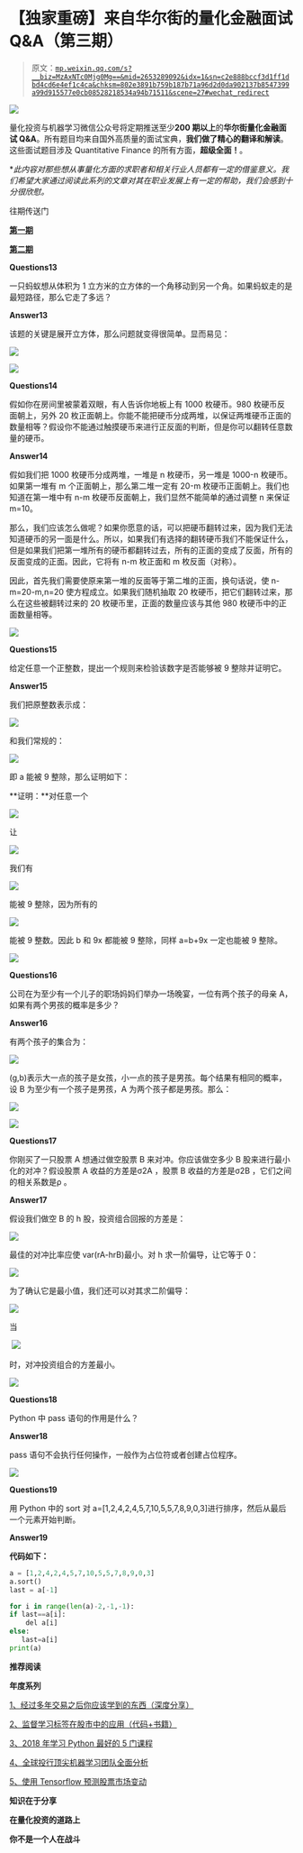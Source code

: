 # 【独家重磅】来自华尔街的量化金融面试 Q&A（第三期）

> 原文：[`mp.weixin.qq.com/s?__biz=MzAxNTc0Mjg0Mg==&mid=2653289092&idx=1&sn=c2e888bccf3d1ff1dbd4cd6e4ef1c4ca&chksm=802e3891b759b187b71a96d2d0da902137b8547399a99d915577e0cb08528218534a94b71511&scene=27#wechat_redirect`](http://mp.weixin.qq.com/s?__biz=MzAxNTc0Mjg0Mg==&mid=2653289092&idx=1&sn=c2e888bccf3d1ff1dbd4cd6e4ef1c4ca&chksm=802e3891b759b187b71a96d2d0da902137b8547399a99d915577e0cb08528218534a94b71511&scene=27#wechat_redirect)

![](img/6624624d3bacd9760c2716ca69295685.png)

量化投资与机器学习微信公众号将定期推送至少**200 期以上**的**华尔街量化金融面试 Q&A**。所有题目均来自国外高质量的面试宝典，**我们做了精心的翻译和解读**。这些面试题目涉及 Quantitative Finance 的所有方面，**超级全面！**。

**此内容对那些想从事量化方面的求职者和相关行业人员都有一定的借鉴意义。我们希望大家通过阅读此系列的文章对其在职业发展上有一定的帮助，我们会感到十分很欣慰。*

往期传送门

[**第一期**](https://mp.weixin.qq.com/s?__biz=MzAxNTc0Mjg0Mg==&mid=2653288520&idx=1&sn=8e5040f41d3ef632d901f163c3a0d4c9&chksm=802e3a5db759b34bddd7635267baec0a485f1a8f108bc47e60a4b9c1829bc2e9422babb53ead&scene=21#wechat_redirect)

[**第二期**](https://mp.weixin.qq.com/s?__biz=MzAxNTc0Mjg0Mg==&mid=2653288556&idx=1&sn=38c68fea3a8be7edc68af9a70e5a9416&chksm=802e3a79b759b36fdb830f5e94ed0cf0258cc96e635d7e782334a0b65eb65de227d027afcd0e&token=449379994&lang=zh_CN&scene=21#wechat_redirect)

**Questions13**

一只蚂蚁想从体积为 1 立方米的立方体的一个角移动到另一个角。如果蚂蚁走的是最短路径，那么它走了多远？

**Answer13**

该题的关键是展开立方体，那么问题就变得很简单。显而易见：

![](img/0b292fc87463a7f732f65944c4bf36c0.png)

![](img/acb7a3eea2cd8b0c92cb9f0c83c8e765.png)

**Questions14**

假如你在房间里被蒙着双眼，有人告诉你地板上有 1000 枚硬币。980 枚硬币反面朝上，另外 20 枚正面朝上。你能不能把硬币分成两堆，以保证两堆硬币正面的数量相等？假设你不能通过触摸硬币来进行正反面的判断，但是你可以翻转任意数量的硬币。

**Answer14**

假如我们把 1000 枚硬币分成两堆，一堆是 n 枚硬币，另一堆是 1000-n 枚硬币。如果第一堆有 m 个正面朝上，那么第二堆一定有 20-m 枚硬币正面朝上。我们也知道在第一堆中有 n-m 枚硬币反面朝上，我们显然不能简单的通过调整 n 来保证 m=10。

那么，我们应该怎么做呢？如果你愿意的话，可以把硬币翻转过来，因为我们无法知道硬币的另一面是什么。所以，如果我们有选择的翻转硬币我们不能保证什么，但是如果我们把第一堆所有的硬币都翻转过去，所有的正面的变成了反面，所有的反面变成的正面。因此，它将有 n-m 枚正面和 m 枚反面（对称）。

因此，首先我们需要使原来第一堆的反面等于第二堆的正面，换句话说，使 n-m=20-m,n=20 使方程成立。如果我们随机抽取 20 枚硬币，把它们翻转过来，那么在这些被翻转过来的 20 枚硬币里，正面的数量应该与其他 980 枚硬币中的正面数量相等。

![](img/acb7a3eea2cd8b0c92cb9f0c83c8e765.png)

**Questions15**

给定任意一个正整数，提出一个规则来检验该数字是否能够被 9 整除并证明它。

**Answer15**

我们把原整数表示成：

![](img/003e76854023671179b67ad70b73d51e.png)

和我们常规的：

![](img/bc7167e93cad652a7e0f881456308977.png)

即 a 能被 9 整除，那么证明如下：  

**证明：**对任意一个 

![](img/003e76854023671179b67ad70b73d51e.png)

让

![](img/e13aec2dd5bcfa4956e68b35c7c99a6d.png)

我们有

![](img/3e331bfdcf3256a94b0ccf097f4f4e77.png)

能被 9 整除，因为所有的

![](img/6c267c2328d62f6b03be8038b8d67e63.png)

能被 9 整数。因此 b 和 9x 都能被 9 整除，同样 a=b+9x 一定也能被 9 整除。

![](img/acb7a3eea2cd8b0c92cb9f0c83c8e765.png)

**Questions16**

公司在为至少有一个儿子的职场妈妈们举办一场晚宴，一位有两个孩子的母亲 A，如果有两个男孩的概率是多少？ 

**Answer16**

有两个孩子的集合为：

![](img/1564cdc79e11b8390b1d0e17d54168b0.png)

(g,b)表示大一点的孩子是女孩，小一点的孩子是男孩。每个结果有相同的概率，设 B 为至少有一个孩子是男孩，A 为两个孩子都是男孩。那么：

![](img/3707fb91c499eb24ed03b5f422ab5250.png)

![](img/acb7a3eea2cd8b0c92cb9f0c83c8e765.png)

**Questions17**

你刚买了一只股票 A 想通过做空股票 B 来对冲。你应该做空多少 B 股来进行最小化的对冲？假设股票 A 收益的方差是σ2A ，股票 B 收益的方差是σ2B ，它们之间的相关系数是ρ 。

**Answer17**

假设我们做空 B 的 h 股，投资组合回报的方差是：

![](img/88ec83378521b5c350de66819734c93a.png)

最佳的对冲比率应使 var(rA-hrB)最小。对 h 求一阶偏导，让它等于 0：

![](img/88ec83378521b5c350de66819734c93a.png)

为了确认它是最小值，我们还可以对其求二阶偏导：

![](img/a12a1c297ca04de25da115e7db9c3b60.png)

当

 ![](img/2c0a4ba657015689f92144147d953edb.png)

时，对冲投资组合的方差最小。

![](img/acb7a3eea2cd8b0c92cb9f0c83c8e765.png)

**Questions18**

Python 中 pass 语句的作用是什么？ 

**Answer18**

pass 语句不会执行任何操作，一般作为占位符或者创建占位程序。

![](img/acb7a3eea2cd8b0c92cb9f0c83c8e765.png)

**Questions19**

用 Python 中的 sort 对 a=[1,2,4,2,4,5,7,10,5,5,7,8,9,0,3]进行排序，然后从最后一个元素开始判断。 

**Answer19**

**代码如下：**

```py
a = [1,2,4,2,4,5,7,10,5,5,7,8,9,0,3]
a.sort()
last = a[-1]

for i in range(len(a)-2,-1,-1):
if last==a[i]:
    del a[i]
else:
   last=a[i]
print(a)
```

**推荐阅读**

**年度系列**

[1、经过多年交易之后你应该学到的东西（深度分享）](https://mp.weixin.qq.com/s?__biz=MzAxNTc0Mjg0Mg==&mid=2653289074&idx=1&sn=e859d363eef9249236244466a1af41b6&chksm=802e3867b759b1717f77e07a51ee5671e8115130c66562577280ba1243cba08218add04f1f00&token=449379994&lang=zh_CN&scene=21#wechat_redirect)

[2、监督学习标签在股市中的应用（代码+书籍）](https://mp.weixin.qq.com/s?__biz=MzAxNTc0Mjg0Mg==&mid=2653289050&idx=1&sn=60043a5c95b877dd329a5fd150ddacc4&chksm=802e384fb759b1598e500087374772059aa21b31ae104b3dca04331cf4b63a233c5e04c1945a&token=449379994&lang=zh_CN&scene=21#wechat_redirect)

[3、2018 年学习 Python 最好的 5 门课程](https://mp.weixin.qq.com/s?__biz=MzAxNTc0Mjg0Mg==&mid=2653289028&idx=1&sn=631cbc728b0f857713fc65841e48e5d1&chksm=802e3851b759b147dc92afded432db568d9d77a1b97ef22a1e1a376fa0bc39b55781c18b5f4f&token=449379994&lang=zh_CN&scene=21#wechat_redirect)

[4、全球投行顶尖机器学习团队全面分析](https://mp.weixin.qq.com/s?__biz=MzAxNTc0Mjg0Mg==&mid=2653289018&idx=1&sn=8c411f676c2c0d92b0dd218f041bee4b&chksm=802e382fb759b139ffebf633ac14cdd0f21938e4613fe632d5d9231dab3d2aca95a11628378a&token=449379994&lang=zh_CN&scene=21#wechat_redirect)

[5、使用 Tensorflow 预测股票市场变动](https://mp.weixin.qq.com/s?__biz=MzAxNTc0Mjg0Mg==&mid=2653289014&idx=1&sn=3762d405e332c599a21b48a7dc4df587&chksm=802e3823b759b135928d55044c2729aea9690f86752b680eb973d1a376dc53cfa18287d0060b&token=449379994&lang=zh_CN&scene=21#wechat_redirect)

**知识在于分享**

**在量化投资的道路上**

**你不是一个人在战斗**